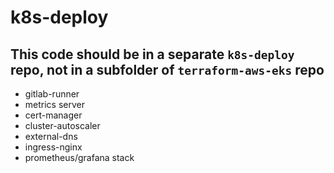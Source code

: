 # k8s-deploy  
  
## This code should be in a separate `k8s-deploy` repo, not in a subfolder of `terraform-aws-eks` repo
  
- gitlab-runner  
- metrics server  
- cert-manager  
- cluster-autoscaler
- external-dns
- ingress-nginx
- prometheus/grafana stack
